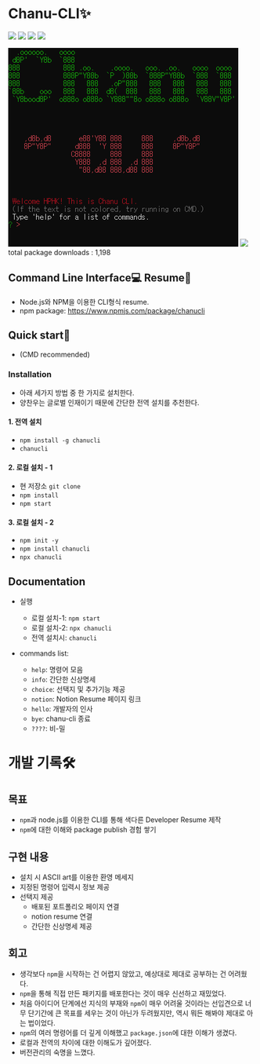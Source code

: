 # Chanu-CLI✨
![](https://img.shields.io/badge/version-2.1.4-green.svg) ![](https://img.shields.io/badge/created__at-19.01.18-yellow.svg) ![](https://img.shields.io/badge/updated__at-19.01.23-blue.svg)  ![](https://img.shields.io/badge/total_downloads-+1100-blue.svg)

![](img/front.PNG)
![](https://i.imgur.com/wz2yXVO.png)
total package downloads : 1,198

## Command Line Interface💻 Resume📜 
- Node.js와 NPM을 이용한 CLI형식 resume.
- npm package: https://www.npmjs.com/package/chanucli

## Quick start🦅
- (CMD recommended)

### Installation
- 아래 세가지 방법 중 한 가지로 설치한다.
- 양찬우는 글로벌 인재이기 때문에 간단한 전역 설치를 추천한다. 

#### 1. 전역 설치 
- `npm install -g chanucli`
- `chanucli` 

#### 2. 로컬 설치 - 1
- 현 저장소 `git clone`
- `npm install`
- `npm start`

#### 3. 로컬 설치 - 2 
- `npm init -y`
- `npm install chanucli`
- `npx chanucli`

## Documentation
- 실행
    - 로컬 설치-1: `npm start` 
    - 로컬 설치-2: `npx chanucli`
    - 전역 설치시: `chanucli`

- commands list:
    - `help`: 명령어 모음 
    - `info`: 간단한 신상명세 
    - `choice`: 선택지 및 추가기능 제공 
    - `notion`: Notion Resume 페이지 링크
    - `hello`: 개발자의 인사 
    - `bye`: chanu-cli 종료
    - `????`: 비-밀

# 개발 기록🛠
## 목표
- `npm`과 node.js를 이용한 CLI를 통해 색다른 Developer Resume 제작
- `npm`에 대한 이해와 package publish 경험 쌓기


## 구현 내용
- 설치 시 ASCII art를 이용한 환영 메세지
- 지정된 명령어 입력시 정보 제공
- 선택지 제공 
  - 배포된 포트폴리오 페이지 연결
  - notion resume 연결 
  - 간단한 신상명세 제공

## 회고
- 생각보다 `npm`을 시작하는 건 어렵지 않았고, 예상대로 제대로 공부하는 건 어려웠다. 
- `npm`을 통해 직접 만든 패키지를 배포한다는 것이 매우 신선하고 재밌었다.
- 처음 아이디어 단계에선 지식의 부재와 `npm`이 매우 어려울 것이라는 선입견으로 너무 단기간에 큰 목표를 세우는 것이 아닌가 두려웠지만, 역시 뭐든 해봐야 제대로 아는 법이었다.  
- `npm`의 여러 명령어를 더 깊게 이해했고 `package.json`에 대한 이해가 생겼다.
- 로컬과 전역의 차이에 대한 이해도가 깊어졌다.  
- 버전관리의 숙명을 느꼈다.
